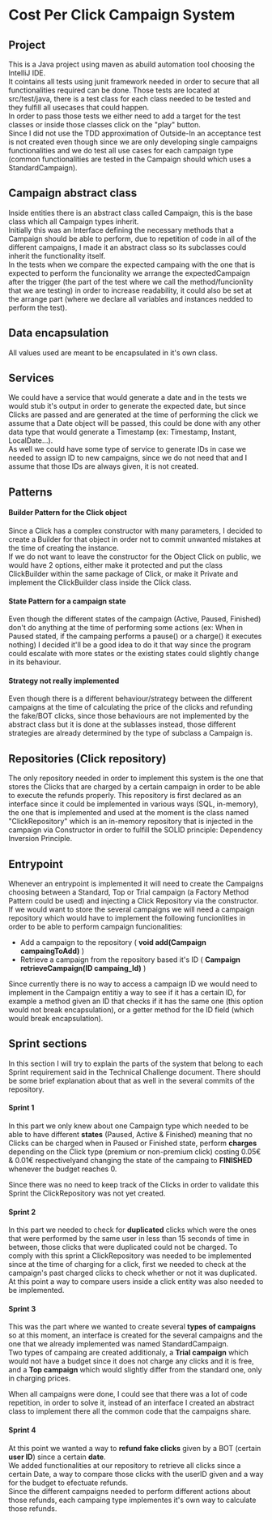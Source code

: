 
# Cost Per Click Campaign System

## Project

This is a Java project using maven as abuild automation tool choosing the IntelliJ IDE. <br/>
It cointains all tests using junit framework needed in order to secure that all functionalities required can be done. Those tests are located 
at src/test/java, there is a test class for each class needed to be tested and they fulfill all usecases that could happen. <br/>
In order to pass those tests we either need to add a target for the test classes or inside those classes click on the "play" button. <br/>
Since I did not use the TDD approximation of Outside-In an acceptance test is not created even though since we are only 
developing single campaigns functionalities and we do test all use cases for each campaign type (common functionalities are tested in the Campaign should 
which uses a StandardCampaign).

## Campaign abstract class

Inside entities there is an abstract class called Campaign, this is the base class which all Campaign types inherit. <br/>
Initially this was an Interface defining the necessary methods that a Campaign should be able to perform, due to repetition
of code in all of the different campaigns, I made it an abstract class so its subclasses could inherit the functionality itself.<br/>
In the tests when we compare the expected campaing with the one that is expected to perform the funcionality we arrange
the expectedCampaign after the trigger (the part of the test where we call the method/funcionlity that we are testing)
in order to increase readability, it could also be set at the arrange part (where we declare all variables and instances
nedded to perform the test).

## Data encapsulation

All values used are meant to be encapsulated in it's own class.

## Services

We could have a service that would generate a date and in the tests we would stub it's output in order to
generate the expected date, but since Clicks are passed and are generated at the time of performing 
the click we assume that a Date object will be passed, this could be done with any other data type that would generate a
Timestamp (ex: Timestamp, Instant, LocalDate...). <br/>
As well we could have some type of service to generate IDs in case we needed to assign ID to new campaigns, since we do not 
need that and I assume that those IDs are always given, it is not created.

## Patterns 

#### Builder Pattern for the Click object

Since a Click has a complex constructor with many parameters, I decided to create a Builder for that object in order not
to commit unwanted mistakes at the time of creating the instance. <br/>
If we do not want to leave the constructor for the Object Click on public, we would have 2 options, either make it protected
and put the class ClickBuilder within the same package of Click, or make it Private and implement the ClickBuilder class inside 
the Click class.

#### State Pattern for a campaign state

Even though the different states of the campaign (Active, Paused, Finished) don't do anything at the time of performing 
some actions (ex: When in Paused stated, if the campaing performs a pause() or a charge() it executes nothing) I decided it'll be a good
idea to do it that way since the program could escalate with more states or the existing states could slightly change in
its behaviour.

#### Strategy not really implemented

Even though there is a different behaviour/strategy between the different campaigns at the time of calculating the price
of the clicks and refunding the fake/BOT clicks, since those behaviours are not implemented by the abstract class but
it is done at the sublasses instead, those different strategies are already determined by the type of subclass a Campaign is.

## Repositories (Click repository)

The only repository needed in order to implement this system is the one that stores the Clicks that are charged by a certain
campaign in order to be able to execute the refunds properly. This repository is first declared as an interface since it could
be implemented in various ways (SQL, in-memory), the one that is implemented and used at the moment is the class named "ClickRepository"
which is an in-memory repository that is injected in the campaign via Constructor in order to fulfill the SOLID principle: Dependency
Inversion Principle.

## Entrypoint

Whenever an entrypoint is implemented it will need to create the Campaigns choosing between a Standard, Top or Trial campaign (a Factory Method Pattern could be used)
and injecting a Click Repository via the constructor. <br/>
If we would want to store the several campaigns we will need a campaign repository which would have to implement the following funcionlities
in order to be able to perform campaign funcionalities: <br/>
* Add a campaign to the repository ( **void add(Campaign campaingToAdd)** )
* Retrieve a campaign from the repository based it's ID ( **Campaign retrieveCampaign(ID campaing_Id)**  )

Since currently there is no way to access a campaign ID we would need to implement in the Campaign entitiy a way to see if it has a certain ID, for example
a method given an ID that checks if it has the same one (this option would not break encapsulation), or a getter method for 
the ID field (which would break encapsulation).

## Sprint sections

In this section I will try to explain the parts of the system that belong to each Sprint requirement said in the Technical 
Challenge document. There should be some brief explanation about that as well in the several commits of the repository.

#### Sprint 1

In this part we only knew about one Campaign type which needed to be able to have different **states** (Paused, Active & Finished)
 meaning that no Clicks can be charged when in Paused or Finished state,
 perform **charges** depending on the Click type (premium or non-premium click) costing 0.05€ & 0.01€ respectivelyand changing 
 the state of the campaing to **FINISHED** whenever the budget reaches 0. <br/>
 
 Since there was no need to keep track of the Clicks in order to validate this Sprint the ClickRepository was not yet created.

#### Sprint 2

In this part we needed to check for **duplicated** clicks which were the ones that were performed by the same user in less than
15 seconds of time in between, those clicks that were duplicated could not be charged. To comply with this sprint a ClickRepository 
was needed to be implemented since at the time of charging for a click, first we needed to check at the campaign's past 
charged clicks to check whether or not it was duplicated. <br/>
At this point a way to compare users inside a click entity was also needed to be implemented.

#### Sprint 3

This was the part where we wanted to create several **types of campaigns** so at this moment, an interface is created for the 
several campaigns and the one that we already implemented was named StandardCampaign. <br/> 
Two types of campaing are created additionaly, a **Trial campaign** which would not have a budget since it does not charge any
clicks and it is free, and a **Top campaign** which would slightly differ from the standard one, only in charging prices. <br/>

When all campaigns were done, I could see that there was a lot of code repetition, in order to solve it, instead of an
interface I created an abstract class to implement there all the common code that the campaigns share.


#### Sprint 4

At this point we wanted a way to **refund fake clicks** given by a BOT (certain **user ID**) since a certain **date**. <br/>
We added functionalities at our repository to retrieve all clicks since a certain Date, a way to compare those clicks 
with the userID given and a way for the budget to efectuate refunds. <br/>
Since the different campaigns needed to perform different actions about those refunds, each campaing type implementes it's
own way to calculate those refunds.